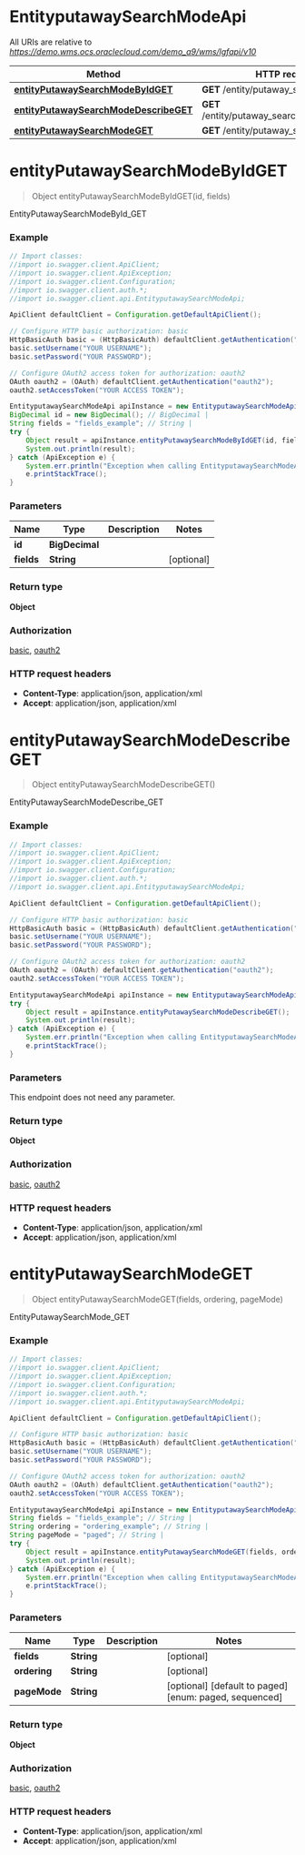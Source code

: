# EntityputawaySearchModeApi

All URIs are relative to *https://demo.wms.ocs.oraclecloud.com/demo_a9/wms/lgfapi/v10*

Method | HTTP request | Description
------------- | ------------- | -------------
[**entityPutawaySearchModeByIdGET**](EntityputawaySearchModeApi.md#entityPutawaySearchModeByIdGET) | **GET** /entity/putaway_search_mode/{id} | EntityPutawaySearchModeById_GET
[**entityPutawaySearchModeDescribeGET**](EntityputawaySearchModeApi.md#entityPutawaySearchModeDescribeGET) | **GET** /entity/putaway_search_mode/describe | EntityPutawaySearchModeDescribe_GET
[**entityPutawaySearchModeGET**](EntityputawaySearchModeApi.md#entityPutawaySearchModeGET) | **GET** /entity/putaway_search_mode | EntityPutawaySearchMode_GET


<a name="entityPutawaySearchModeByIdGET"></a>
# **entityPutawaySearchModeByIdGET**
> Object entityPutawaySearchModeByIdGET(id, fields)

EntityPutawaySearchModeById_GET



### Example
```java
// Import classes:
//import io.swagger.client.ApiClient;
//import io.swagger.client.ApiException;
//import io.swagger.client.Configuration;
//import io.swagger.client.auth.*;
//import io.swagger.client.api.EntityputawaySearchModeApi;

ApiClient defaultClient = Configuration.getDefaultApiClient();

// Configure HTTP basic authorization: basic
HttpBasicAuth basic = (HttpBasicAuth) defaultClient.getAuthentication("basic");
basic.setUsername("YOUR USERNAME");
basic.setPassword("YOUR PASSWORD");

// Configure OAuth2 access token for authorization: oauth2
OAuth oauth2 = (OAuth) defaultClient.getAuthentication("oauth2");
oauth2.setAccessToken("YOUR ACCESS TOKEN");

EntityputawaySearchModeApi apiInstance = new EntityputawaySearchModeApi();
BigDecimal id = new BigDecimal(); // BigDecimal | 
String fields = "fields_example"; // String | 
try {
    Object result = apiInstance.entityPutawaySearchModeByIdGET(id, fields);
    System.out.println(result);
} catch (ApiException e) {
    System.err.println("Exception when calling EntityputawaySearchModeApi#entityPutawaySearchModeByIdGET");
    e.printStackTrace();
}
```

### Parameters

Name | Type | Description  | Notes
------------- | ------------- | ------------- | -------------
 **id** | **BigDecimal**|  |
 **fields** | **String**|  | [optional]

### Return type

**Object**

### Authorization

[basic](../README.md#basic), [oauth2](../README.md#oauth2)

### HTTP request headers

 - **Content-Type**: application/json, application/xml
 - **Accept**: application/json, application/xml

<a name="entityPutawaySearchModeDescribeGET"></a>
# **entityPutawaySearchModeDescribeGET**
> Object entityPutawaySearchModeDescribeGET()

EntityPutawaySearchModeDescribe_GET



### Example
```java
// Import classes:
//import io.swagger.client.ApiClient;
//import io.swagger.client.ApiException;
//import io.swagger.client.Configuration;
//import io.swagger.client.auth.*;
//import io.swagger.client.api.EntityputawaySearchModeApi;

ApiClient defaultClient = Configuration.getDefaultApiClient();

// Configure HTTP basic authorization: basic
HttpBasicAuth basic = (HttpBasicAuth) defaultClient.getAuthentication("basic");
basic.setUsername("YOUR USERNAME");
basic.setPassword("YOUR PASSWORD");

// Configure OAuth2 access token for authorization: oauth2
OAuth oauth2 = (OAuth) defaultClient.getAuthentication("oauth2");
oauth2.setAccessToken("YOUR ACCESS TOKEN");

EntityputawaySearchModeApi apiInstance = new EntityputawaySearchModeApi();
try {
    Object result = apiInstance.entityPutawaySearchModeDescribeGET();
    System.out.println(result);
} catch (ApiException e) {
    System.err.println("Exception when calling EntityputawaySearchModeApi#entityPutawaySearchModeDescribeGET");
    e.printStackTrace();
}
```

### Parameters
This endpoint does not need any parameter.

### Return type

**Object**

### Authorization

[basic](../README.md#basic), [oauth2](../README.md#oauth2)

### HTTP request headers

 - **Content-Type**: application/json, application/xml
 - **Accept**: application/json, application/xml

<a name="entityPutawaySearchModeGET"></a>
# **entityPutawaySearchModeGET**
> Object entityPutawaySearchModeGET(fields, ordering, pageMode)

EntityPutawaySearchMode_GET



### Example
```java
// Import classes:
//import io.swagger.client.ApiClient;
//import io.swagger.client.ApiException;
//import io.swagger.client.Configuration;
//import io.swagger.client.auth.*;
//import io.swagger.client.api.EntityputawaySearchModeApi;

ApiClient defaultClient = Configuration.getDefaultApiClient();

// Configure HTTP basic authorization: basic
HttpBasicAuth basic = (HttpBasicAuth) defaultClient.getAuthentication("basic");
basic.setUsername("YOUR USERNAME");
basic.setPassword("YOUR PASSWORD");

// Configure OAuth2 access token for authorization: oauth2
OAuth oauth2 = (OAuth) defaultClient.getAuthentication("oauth2");
oauth2.setAccessToken("YOUR ACCESS TOKEN");

EntityputawaySearchModeApi apiInstance = new EntityputawaySearchModeApi();
String fields = "fields_example"; // String | 
String ordering = "ordering_example"; // String | 
String pageMode = "paged"; // String | 
try {
    Object result = apiInstance.entityPutawaySearchModeGET(fields, ordering, pageMode);
    System.out.println(result);
} catch (ApiException e) {
    System.err.println("Exception when calling EntityputawaySearchModeApi#entityPutawaySearchModeGET");
    e.printStackTrace();
}
```

### Parameters

Name | Type | Description  | Notes
------------- | ------------- | ------------- | -------------
 **fields** | **String**|  | [optional]
 **ordering** | **String**|  | [optional]
 **pageMode** | **String**|  | [optional] [default to paged] [enum: paged, sequenced]

### Return type

**Object**

### Authorization

[basic](../README.md#basic), [oauth2](../README.md#oauth2)

### HTTP request headers

 - **Content-Type**: application/json, application/xml
 - **Accept**: application/json, application/xml

